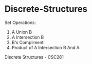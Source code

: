 # Discrete-Structures

Set Operations:

1. A Union B
2. A Intersection B
3. B's Compliment
4. Product of A Intersection B And A

Discrete Structures - CSC281
